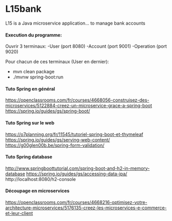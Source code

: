 # L15bank
L15 is a Java microservice application... to manage bank accounts

#### Execution du programme:
Ouvrir 3 terminaux:
-User (port 8080)
-Account (port 9001)
-Operation (port 9020)

Pour chacun de ces terminaux (User en dernier):
- mvn clean package
- ./mvnw spring-boot:run

#### Tuto Spring en général
https://openclassrooms.com/fr/courses/4668056-construisez-des-microservices/5122884-creez-un-microservice-grace-a-spring-boot
https://spring.io/guides/gs/spring-boot/

#### Tuto Spring sur le web
https://o7planning.org/fr/11545/tutoriel-spring-boot-et-thymeleaf
https://spring.io/guides/gs/serving-web-content/
https://g00glen00b.be/spring-form-validation/

#### Tuto Spring database
http://www.springboottutorial.com/spring-boot-and-h2-in-memory-database
https://spring.io/guides/gs/accessing-data-jpa/
http://localhost:8080/h2-console

#### Découpage en microservices
https://openclassrooms.com/fr/courses/4668216-optimisez-votre-architecture-microservices/5176135-creez-les-microservices-e-commerce-et-leur-client